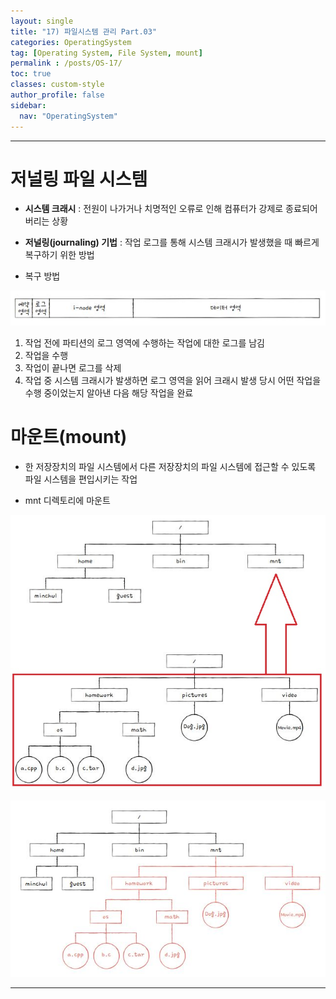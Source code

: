 ```yaml
---
layout: single
title: "17) 파일시스템 관리 Part.03"
categories: OperatingSystem
tag: [Operating System, File System, mount]
permalink : /posts/OS-17/
toc: true
classes: custom-style
author_profile: false
sidebar:
  nav: "OperatingSystem"
---
```


<hr>

# 저널링 파일 시스템

- **시스템 크래시** : 전원이 나가거나 치명적인 오류로 인해 컴퓨터가 강제로 종료되어 버리는 상황

- **저널링(journaling) 기법** : 작업 로그를 통해 시스템 크래시가 발생했을 때 빠르게 복구하기 위한 방법

- 복구 방법

<p id="img_center">
  <img 
        src="/assets/images/OperatingSystem/FileSystem03-1.JPG"
        alt="image"
        title="image"
  >
</p>
    
  1. 작업 전에 파티션의 로그 영역에 수행하는 작업에 대한 로그를 남김
  2. 작업을 수행
  3. 작업이 끝나면 로그를 삭제
  4. 작업 중 시스템 크래시가 발생하면 로그 영역을 읽어 크래시 발생 당시 어떤 작업을 수행 중이었는지 알아낸 다음 해당 작업을 완료


# 마운트(mount)

- 한 저장장치의 파일 시스템에서 다른 저장장치의 파일 시스템에 접근할 수 있도록 파일 시스템을 편입시키는 작업

- mnt 디렉토리에 마운트

<p id="img_center">
  <img 
        src="/assets/images/OperatingSystem/FileSystem03-2.JPG"
        alt="image"
        title="image"
  >
</p>

<p id="img_center">
  <img 
        src="/assets/images/OperatingSystem/FileSystem03-3.JPG"
        alt="image"
        title="image"
  >
</p>

<hr>
